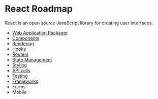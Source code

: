 # React Roadmap

React is an open source JavaScript library for creating user interfaces.

- [Web Application Packager](/documents/framework-docs/react-docs/cli-tools.md)
- [Components](/framework/react/components.jsx)
- [Rendering](/documents/framework-docs/react-docs/rendering.md)
- [Hooks](/documents/framework-docs/react-docs/hooks.md)
- [Routers](/documents/framework-docs/react-docs/routers.md)
- [State Management](/documents/framework-docs/react-docs/state-management.md)
- [Styling](/documents/framework-docs/react-docs/styling.md)
- [API calls](/documents/framework-docs/react-docs/api-calls.md)
- [Testing](/documents/framework-docs/react-docs/testing.md)
- [Frameworks](/documents/framework-docs/react-docs/frameworks.md)
- Forms
- Mobile
